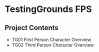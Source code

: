 # TestingGrounds FPS
## Project Contents
* TG01 First Person Character Overview
* TG02 Third Person Character Overview